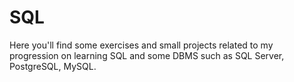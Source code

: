 # SQL
Here you'll find some exercises and small projects related to my progression on learning SQL and some DBMS such as SQL Server, PostgreSQL, MySQL.
